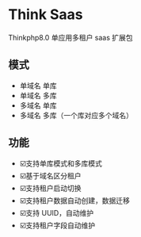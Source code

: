 # Think Saas
Thinkphp8.0 单应用多租户 saas 扩展包

## 模式
- 单域名 单库
- 单域名 多库
- 多域名 单库
- 多域名 多库（一个库对应多个域名）

## 功能
- ☑️支持单库模式和多库模式
- ☑️基于域名区分租户
- ☑️支持租户启动切换
- ☑️支持租户数据自动创建，数据迁移 
- ☑️支持 UUID，自动维护
- ☑️支持租户字段自动维护
